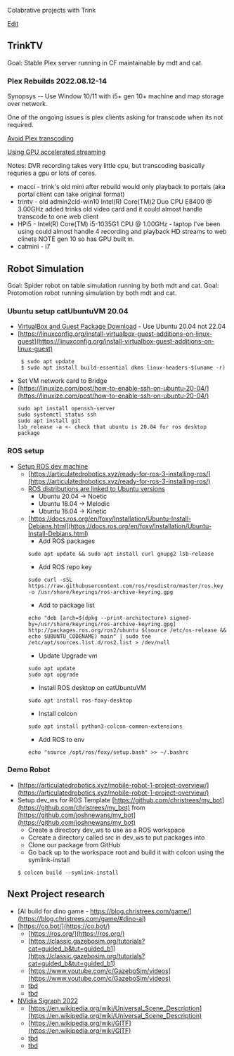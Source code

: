 Colabrative projects with Trink

[Edit](https://github.com/christrees/blog/edit/master/wip/trinkcolab.md)

## TrinkTV
Goal: Stable Plex server running in CF maintainable by mdt and cat.

### Plex Rebuilds 2022.08.12-14
Synopsys --
Use Window 10/11 with i5+ gen 10+ machine and map storage over network.

One of the ongoing issues is plex clients asking for transcode when its not required. 

[Avoid Plex transcoding](https://www.plexopedia.com/plex-media-server/general/avoid-transcoding/)

[Using GPU accelerated streaming](https://support.plex.tv/articles/115002178853-using-hardware-accelerated-streaming/)

Notes:
DVR recording takes very little cpu, but transcoding basically requries a gpu or lots of cores.
- macci - trink's old mini after rebuild would only playback to portals (aka portal client can take original format)
- trintv - old admin2cld-win10 Intel(R) Core(TM)2 Duo CPU E8400  @ 3.00GHz added trinks old video card and it could almost handle transcode to one web client
- HPi5 - Intel(R) Core(TM) i5-1035G1 CPU @ 1.00GHz - laptop I've been using could almost handle 4 recording and playback HD streams to web clinets NOTE gen 10 so has GPU built in.
- catmini - i7 

## Robot Simulation
Goal: Spider robot on table simulation running by both mdt and cat.
Goal: Protomotion robot running simulation by both mdt and cat.

### Ubuntu setup catUbuntuVM 20.04
- [VirtualBox and Guest Package Download](https://www.virtualbox.org/wiki/Downloads) - Use Ubuntu 20.04 not 22.04
- [https://linuxconfig.org/install-virtualbox-guest-additions-on-linux-guest](https://linuxconfig.org/install-virtualbox-guest-additions-on-linux-guest)
  ```
   $ sudo apt update
   $ sudo apt install build-essential dkms linux-headers-$(uname -r)
  ```
- Set VM network card to Bridge
- [https://linuxize.com/post/how-to-enable-ssh-on-ubuntu-20-04/](https://linuxize.com/post/how-to-enable-ssh-on-ubuntu-20-04/)
   ```
   sudo apt install openssh-server
   sudo systemctl status ssh
   sudo apt install git
   lsb_release -a <- check that ubuntu is 20.04 for ros desktop package
   ```
### ROS setup
- [Setup ROS dev machine](https://www.youtube.com/watch?v=uWzOk0nkTcI)
    - [https://articulatedrobotics.xyz/ready-for-ros-3-installing-ros/](https://articulatedrobotics.xyz/ready-for-ros-3-installing-ros/)
    - [ROS distributions are linked to Ubuntu versions](https://www.reddit.com/r/ROS/comments/ufvrqg/i_always_get_the_error_unable_to_locate_package/)
      - Ubuntu 20.04 -> Noetic
      - Ubuntu 18.04 -> Melodic
      - Ubuntu 16.04 -> Kinetic
    - [https://docs.ros.org/en/foxy/Installation/Ubuntu-Install-Debians.html](https://docs.ros.org/en/foxy/Installation/Ubuntu-Install-Debians.html)
      - Add ROS packages
      ```
      sudo apt update && sudo apt install curl gnupg2 lsb-release
      ```
      - Add ROS repo key
      ```
      sudo curl -sSL https://raw.githubusercontent.com/ros/rosdistro/master/ros.key  -o /usr/share/keyrings/ros-archive-keyring.gpg
      ```
      - Add to package list
      ```
      echo "deb [arch=$(dpkg --print-architecture) signed-by=/usr/share/keyrings/ros-archive-keyring.gpg] http://packages.ros.org/ros2/ubuntu $(source /etc/os-release && echo $UBUNTU_CODENAME) main" | sudo tee /etc/apt/sources.list.d/ros2.list > /dev/null
      ```
      - Update Upgrade vm
      ```
      sudo apt update
      sudo apt upgrade
      ```
      - Install ROS desktop on catUbuntuVM
      ```
      sudo apt install ros-foxy-desktop
      ```
      - Install colcon
      ```
      sudo apt install python3-colcon-common-extensions
      ```
      - Add ROS to env
      ```
      echo "source /opt/ros/foxy/setup.bash" >> ~/.bashrc
      ```

### Demo Robot
- [https://articulatedrobotics.xyz/mobile-robot-1-project-overview/](https://articulatedrobotics.xyz/mobile-robot-1-project-overview/)
- Setup dev_ws for ROS Template [https://github.com/christrees/my_bot](https://github.com/christrees/my_bot) from [https://github.com/joshnewans/my_bot](https://github.com/joshnewans/my_bot)
  - Create a directory dev_ws to use as a ROS workspace
  - Ccreate a directory called src  in dev_ws to put packages into
  - Clone our package from GitHub 
  - Go back up to the workspace root and build it with colcon using the symlink-install 
  ```
  $ colcon build --symlink-install
  ```
  

## Next Project research
- [AI build for dino game - https://blog.christrees.com/game/](https://blog.christrees.com/game/#dino-ai)
- [https://co.bot/](https://co.bot/)
  - [https://ros.org/](https://ros.org/)
  - [https://classic.gazebosim.org/tutorials?cat=guided_b&tut=guided_b1](https://classic.gazebosim.org/tutorials?cat=guided_b&tut=guided_b1)
  - [https://www.youtube.com/c/GazeboSim/videos](https://www.youtube.com/c/GazeboSim/videos)
  - [tbd]()
  - [tbd]()
- [NVidia Sigraph 2022](https://www.youtube.com/watch?v=Pev84SGO2r0)
  - [https://en.wikipedia.org/wiki/Universal_Scene_Description](https://en.wikipedia.org/wiki/Universal_Scene_Description)
  - [https://en.wikipedia.org/wiki/GlTF](https://en.wikipedia.org/wiki/GlTF)
  - [tbd]()
  - [tbd]()
